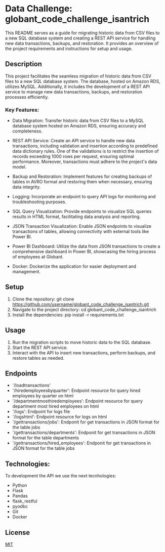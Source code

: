 # Data Challenge: globant_code_challenge_isantrich

This README serves as a guide for migrating historic data from CSV files to a new SQL database system and creating a REST API service for handling new data transactions, backups, and restoration. It provides an overview of the project requirements and instructions for setup and usage.

## Description

This project facilitates the seamless migration of historic data from CSV files to a new SQL database system. The database, hosted on Amazon RDS, utilizes MySQL. Additionally, it includes the development of a REST API service to manage new data transactions, backups, and restoration processes efficiently.

### Key Features:

- Data Migration: Transfer historic data from CSV files to a MySQL database system hosted on Amazon RDS, ensuring accuracy and completeness.

- REST API Service: Create an API service to handle new data transactions, including validation and insertion according to predefined data dictionary rules. One of the validations is to restrict the insertion of records exceeding 1000 rows per request, ensuring optimal performance. Moreover, transactions must adhere to the project's data model.

- Backup and Restoration: Implement features for creating backups of tables in AVRO format and restoring them when necessary, ensuring data integrity.

- Logging: Incorporate an endpoint to query API logs for monitoring and troubleshooting purposes.

- SQL Query Visualization: Provide endpoints to visualize SQL queries results in HTML format, facilitating data analysis and reporting.

- JSON Transaction Visualization: Enable JSON endpoints to visualize transactions of tables, allowing connectivity with external tools like Power BI.

- Power BI Dashboard: Utilize the data from JSON transactions to create a comprehensive dashboard in Power BI, showcasing the hiring process of employees at Globant.

- Docker: Dockerize the application for easier deployment and management.

## Setup

1. Clone the repository: git clone https://github.com/username/globant_code_challenge_isantrich.git
2. Navigate to the project directory: cd globant_code_challenge_isantrich
3. Install the dependencies: pip install -r requirements.txt

## Usage

1. Run the migration scripts to move historic data to the SQL database.
2. Start the REST API service.
3. Interact with the API to insert new transactions, perform backups, and restore tables as needed.

## Endpoints

- '/loadtransactions'
- '/hiredemployeesbyquarter': Endpoint resource for query hired employees by quarter on html
- '/departmentmosthiredemployees': Endpoint resource for query department most hired employees on html
- '/logs': Endpoint for logs file
- '/logshtml': Endpoint resource for logs on html
- '/gettransactions/jobs': Endponit for get transactions in JSON format for the table jobs
- '/gettransactions/departments': Endponit for get transactions in JSON format for the table departments
- '/gettransactions/hired_employees': Endponit for get transactions in JSON format for the table jobs

## Technologies:

To development the API we use the next tecnhologies:

- Python
- Flask
- Pandas
- flask_restful
- pyodbc
- Git
- Docker

## License

[MIT](https://choosealicense.com/licenses/mit/)
